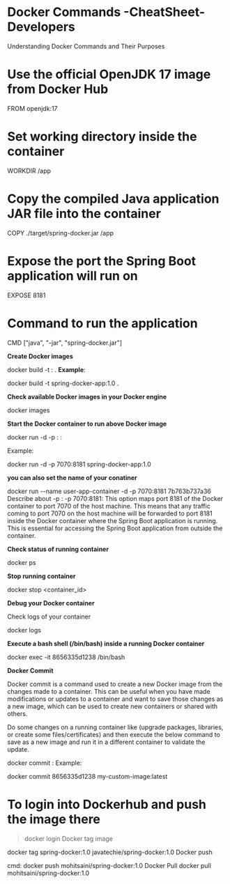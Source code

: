 # Docker Commands -CheatSheet-Developers
Understanding Docker Commands and Their Purposes
# Use the official OpenJDK 17 image from Docker Hub
FROM openjdk:17
# Set working directory inside the container
WORKDIR /app
# Copy the compiled Java application JAR file into the container
COPY ./target/spring-docker.jar /app
# Expose the port the Spring Boot application will run on
EXPOSE 8181
# Command to run the application
CMD ["java", "-jar", "spring-docker.jar"]


**Create Docker images**

docker build -t <imageName>:<tag> .
**Example**:

docker build -t spring-docker-app:1.0 .


**Check available Docker images in your Docker engine**

docker images

**Start the Docker container to run above Docker image**

docker run -d -p <HOST-MACHINE-PORT>:<CONTAINER-PORT> <imageName>:<tag>

Example:

docker run -d -p 7070:8181 spring-docker-app:1.0

**you can also set the name of your conatiner**

docker run --name user-app-container -d -p 7070:8181 7b763b737a36
Describe about -p <HOST-MACHINE-PORT>:<CONTAINER-PORT> -p 7070:8181: This option maps port 8181 of the Docker container to port 7070 of the host machine. This means that any traffic coming to port 7070 on the host machine will be forwarded to port 8181 inside the Docker container where the Spring Boot application is running. This is essential for accessing the Spring Boot application from outside the container.

**Check status of running container**

docker ps

**Stop running container**

docker stop <container_id>

**Debug your Docker container**

Check logs of your container

docker logs <CONTAINER-ID>

**Execute a bash shell (/bin/bash) inside a running Docker container**

docker exec -it 8656335d1238 /bin/bash


**Docker Commit**

Docker commit is a command used to create a new Docker image from the changes made to a container. This can be useful when you have made modifications or updates to a container and want to save those changes as a new image, which can be used to create new containers or shared with others.

Do some changes on a running container like (upgrade packages, libraries, or create some files/certificates) and then execute the below command to save as a new image and run it in a different container to validate the update.

docker commit <CONTAINER-ID> <NEW-IMAGE-NAME>:<TAG>
Example:

docker commit 8656335d1238 my-custom-image:latest

# To login into Dockerhub and push the image there 

> docker login
> Docker tag image

docker tag spring-docker:1.0 javatechie/spring-docker:1.0
Docker push

cmd:     docker push mohitsaini/spring-docker:1.0
Docker Pull
docker pull mohitsaini/spring-docker:1.0

